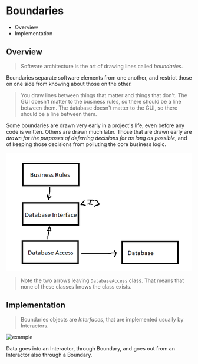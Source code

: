 # Boundaries

* Overview
* Implementation

## Overview

> Software architecture is the art of drawing lines called *boundaries*.

Boundaries separate software elements from one another, and restrict those on one side from knowing about those on the other.

> You draw lines between things that matter and things that don't. The GUI doesn't matter to the business rules, so there should be a line between them. The database doesn't matter to the GUI, so there should be a line between them.

Some boundaries are drawn very early in a project's life, even before any code is written. Others are drawn much later. Those that are drawn early are *drawn for the purposes of deferring decisions for as long as possible*, and of keeping those decisions from polluting the core business logic.

![](2021-05-26-01-51-52.png)

> Note the two arrows leaving `DatabaseAccess` class. That means that none of these classes knows the class exists.

## Implementation

> Boundaries objects are _Interfaces_, that are implemented usually by Interactors.

![example](https://i.imgur.com/WkBAATy.png)

Data goes into an Interactor, through Boundary, and goes out from an Interactor also through a Boundary.

